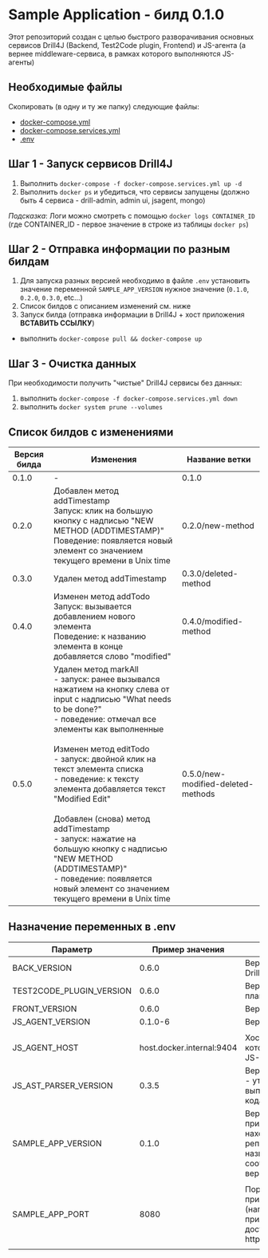 # Sample Application - билд 0.1.0
Этот репозиторий создан с целью быстрого разворачивания основных сервисов Drill4J (Backend, Test2Code plugin, Frontend) и JS-агента (а вернее middleware-сервиса, в рамках которого выполняются JS-агенты)

## Необходимые файлы 
Скопировать (в одну и ту же папку) следующие файлы:
- [docker-compose.yml](/docker-compose.yml)
- [docker-compose.services.yml](/docker-compose.services.yml)
- [.env](/.env)

## Шаг 1 - Запуск сервисов Drill4J
1. Выполнить `docker-compose -f docker-compose.services.yml up -d`
2. Выполнить `docker ps` и убедиться, что сервисы запущены (должно быть 4 сервиса - drill-admin, admin ui, jsagent, mongo)

*Подсказка*:
Логи можно смотреть с помощью `docker logs CONTAINER_ID` (где CONTAINER_ID - первое значение в строке из таблицы `docker ps`)

## Шаг 2 - Отправка информации по разным билдам
1. Для запуска разных версией необходимо в файле `.env` установить значение переменной `SAMPLE_APP_VERSION` нужное значение (`0.1.0`, `0.2.0`, `0.3.0`, etc...)
2. Список билдов с описанием изменений см. ниже
3. Запуск билда (отправка информации в Drill4J + хост приложения **ВСТАВИТЬ ССЫЛКУ**) 
- выполнить `docker-compose pull && docker-compose up`

## Шаг 3 - Очистка данных
При необходимости получить "чистые" Drill4J сервисы без данных:
1. выполнить `docker-compose -f docker-compose.services.yml down`
2. выполнить `docker system prune --volumes`

## Список билдов с изменениями
| Версия билда | Изменения                                                                                                                                                                                                                                                                                                                                                                                                                                                                                                       | Название ветки                     |
|--------------|-----------------------------------------------------------------------------------------------------------------------------------------------------------------------------------------------------------------------------------------------------------------------------------------------------------------------------------------------------------------------------------------------------------------------------------------------------------------------------------------------------------------|------------------------------------|
| 0.1.0        | -                                                                                                                                                                                                                                                                                                                                                                                                                                                                                                               | 0.1.0                              |
| 0.2.0        | Добавлен метод addTimestamp<br>Запуск: клик на большую кнопку c надписью "NEW METHOD (ADDTIMESTAMP)"<br>Поведение: появляется новый элемент со значением текущего времени в Unix time                                                                                                                                                                                                                                                                                                                                 | 0.2.0/new-method                   |
| 0.3.0        | Удален метод addTimestamp                                                                                                                                                                                                                                                                                                                                                                                                                                                                                       | 0.3.0/deleted-method               |
| 0.4.0        | Изменен метод addTodo<br>Запуск: вызывается добавлением нового элемента<br>Поведение: к названию элемента в конце добавляется слово "modified"                                                                                                                                                                                                                                                                                                                                                                        | 0.4.0/modified-method              |
| 0.5.0        | Удален метод markAll<br> - запуск: ранее вызывался нажатием на кнопку слева от input с надписью "What needs to be done?"<br> - поведение: отмечал все элементы как выполненные  <br><br>Изменен метод editTodo<br> - запуск: двойной клик на текст элемента списка<br> - поведение: к тексту элемента добавляется текст "Modified Edit"  <br><br>Добавлен (снова) метод addTimestamp<br> - запуск: нажатие на большую кнопку с надписью "NEW METHOD (ADDTIMESTAMP)"<br> - поведение: появляется новый элемент со значением текущего времени в Unix time | 0.5.0/new-modified-deleted-methods |

## Назначение переменных в .env
| Параметр                 | Пример значения           | Описание                                                                                                          |
|--------------------------|---------------------------|-------------------------------------------------------------------------------------------------------------------|
| BACK_VERSION             | 0.6.0                     | Версия бекенда Drill4J                                                                                            |
| TEST2CODE_PLUGIN_VERSION | 0.6.0                     | Версия Test2Code плагина Drill4J                                                                                  |
| FRONT_VERSION            | 0.6.0                     | Версия Admin UI                                                                                                   |
| JS_AGENT_VERSION         | 0.1.0-6                   | Версия JS-агента                                                                                                  |
|                          |                           |                                                                                                                   |
| JS_AGENT_HOST            | host.docker.internal:9404 | Хост:порт на котором запущен JS-агент                                                                             |
| JS_AST_PARSER_VERSION    | 0.3.5                     | Версия js-ast-parser - утилиты, которой выполняется анализ кода проекта                                           |
| SAMPLE_APP_VERSION       | 0.1.0                     | Версия тестового приложения (его код находится в этом же репозитории, названия веток 0.X.0 соответствуют версиям) |
|                          |                           |                                                                                                                   |
| SAMPLE_APP_PORT       | 8080                     | Порт тестового приложения (например, приложение будет доступно на http://localhost:8080)  |
|                          |                           |                                                                                                                   |
